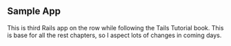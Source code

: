 ## Sample App
This is third Rails app on the row while following the Tails Tutorial book. This is base for all the rest chapters, so I aspect lots of changes in coming days.
